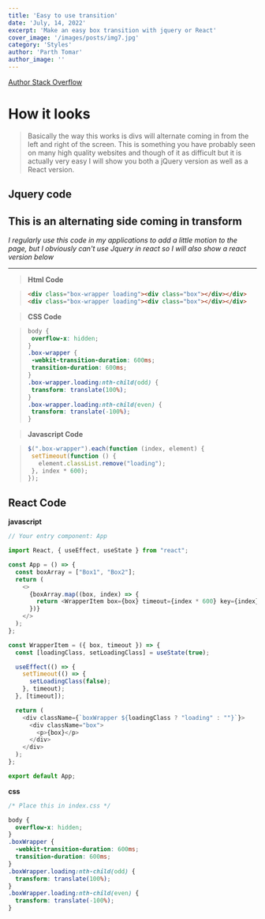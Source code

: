 ```yaml
---
title: 'Easy to use transition'
date: 'July, 14, 2022'
excerpt: 'Make an easy box transition with jquery or React'
cover_image: '/images/posts/img7.jpg'
category: 'Styles'
author: 'Parth Tomar'
author_image: ''
---
```

[Author Stack Overflow](https://stackoverflow.com/users/9144424/parth-tomar)

# How it looks
> Basically the way this works is divs will alternate coming in from the left and right of the screen. This is something you have probably seen on many high quality websites and though of it as difficult but it is actually very easy I will show you both a jQuery version as well as a React version.

## Jquery code
## This is an alternating side coming in transform
_I regularly use this code in my applications to add a little motion to the page, but I obviously can't use Jquery in react so I will also show a react version below_

----------------

> **Html Code**

>```html
><div class="box-wrapper loading"><div class="box"></div></div>
><div class="box-wrapper loading"><div class="box"></div></div>
>```

> **CSS Code**

>```css
>body {
>  overflow-x: hidden;
>}
>.box-wrapper {
>  -webkit-transition-duration: 600ms;
>  transition-duration: 600ms;
>}
>.box-wrapper.loading:nth-child(odd) {
>  transform: translate(100%);
>}
>.box-wrapper.loading:nth-child(even) {
>  transform: translate(-100%);
>}
>```

> **Javascript Code**

>```javascript
>$(".box-wrapper").each(function (index, element) {
>  setTimeout(function () {
>    element.classList.remove("loading");
>  }, index * 600);
>});
>```

## React Code

**javascript**

```javascript
// Your entry component: App

import React, { useEffect, useState } from "react";

const App = () => {
  const boxArray = ["Box1", "Box2"];
  return (
    <>
      {boxArray.map((box, index) => {
        return <WrapperItem box={box} timeout={index * 600} key={index} />;
      })}
    </>
  );
};

const WrapperItem = ({ box, timeout }) => {
  const [loadingClass, setLoadingClass] = useState(true);

  useEffect(() => {
    setTimeout(() => {
      setLoadingClass(false);
    }, timeout);
  }, [timeout]);

  return (
    <div className={`boxWrapper ${loadingClass ? "loading" : ""}`}>
      <div className="box">
        <p>{box}</p>
      </div>
    </div>
  );
};

export default App;
```

**css**

```css
/* Place this in index.css */

body {
  overflow-x: hidden;
}
.boxWrapper {
  -webkit-transition-duration: 600ms;
  transition-duration: 600ms;
}
.boxWrapper.loading:nth-child(odd) {
  transform: translate(100%);
}
.boxWrapper.loading:nth-child(even) {
  transform: translate(-100%);
}
```



